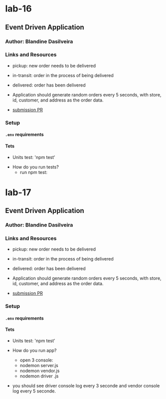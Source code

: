 # lab-16



##  Event Driven Application

### Author: Blandine Dasilveira

### Links and Resources


- pickup:  new order needs to be delivered

- in-transit: order  in the process of being delivered

- delivered: order has been delivered

- Application should generate random orders every 5 seconds, with store, id, customer, and address as the order data.

- [submission PR](https://github.com/blandine-401javascript/lab-16/pull/1)


### Setup

#### `.env` requirements


#### Tets

* Units test: 'npm test'


- How do you run tests?
  - run npm test: 



# lab-17

##  Event Driven Application

### Author: Blandine Dasilveira

### Links and Resources


- pickup:  new order needs to be delivered

- in-transit: order  in the process of being delivered

- delivered: order has been delivered

- Application should generate random orders every 5 seconds, with store, id, customer, and address as the order data.

- [submission PR](https://github.com/blandine-401javascript/lab-16/pull/2)


### Setup

#### `.env` requirements


#### Tets

* Units test: 'npm test'


- How do you run app?
  -  open 3 console:
    - nodemon server.js
    - nodemon vendor.js
    - nodemon driver .js


- you should see driver console log every 3 seconde and vendor console log every 5 seconde.


  